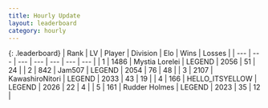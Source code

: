 ```yaml
---
title: Hourly Update
layout: leaderboard
category: hourly
---
```


{: .leaderboard}
| Rank | LV | Player | Division | Elo | Wins | Losses |
| --- | --- | --- | --- | --- | --- | --- |
| <span data-change="0">1</span> | 1486 | <span title="ID: 315148">Mystia Lorelei</span> | LEGEND | <span data-change="0">2056</span> | <span data-change="0">51</span> | <span data-change="0">24</span> |
| <span data-change="0">2</span> | 842 | <span title="ID: 521406">Jam507</span> | LEGEND | <span data-change="0">2054</span> | <span data-change="2">76</span> | <span data-change="1">48</span> |
| <span data-change="0">3</span> | 2107 | <span title="ID: 164871">KawashiroNitori</span> | LEGEND | <span data-change="0">2033</span> | <span data-change="0">43</span> | <span data-change="0">19</span> |
| <span data-change="0">4</span> | 166 | <span title="ID: 528147">HELLO_ITSYELLOW</span> | LEGEND | <span data-change="0">2026</span> | <span data-change="0">22</span> | <span data-change="0">4</span> |
| <span data-change="0">5</span> | 161 | <span title="ID: 219412">Rudder Holmes</span> | LEGEND | <span data-change="0">2023</span> | <span data-change="0">35</span> | <span data-change="0">12</span> |